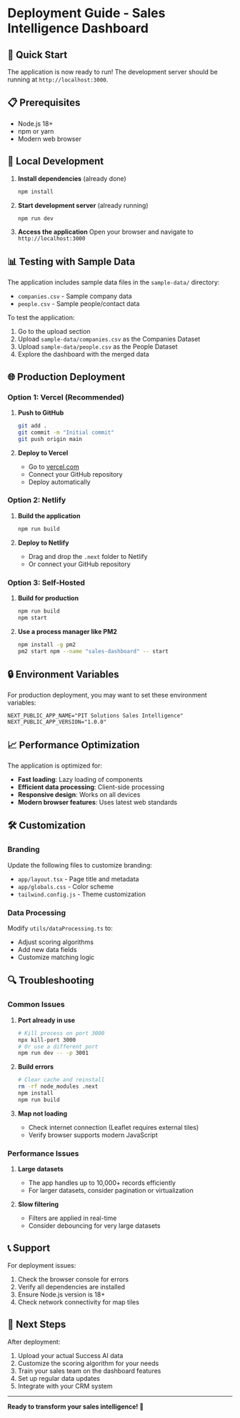 # Deployment Guide - Sales Intelligence Dashboard

## 🚀 Quick Start

The application is now ready to run! The development server should be running at `http://localhost:3000`.

## 📋 Prerequisites

- Node.js 18+ 
- npm or yarn
- Modern web browser

## 🔧 Local Development

1. **Install dependencies** (already done)
   ```bash
   npm install
   ```

2. **Start development server** (already running)
   ```bash
   npm run dev
   ```

3. **Access the application**
   Open your browser and navigate to `http://localhost:3000`

## 📊 Testing with Sample Data

The application includes sample data files in the `sample-data/` directory:

- `companies.csv` - Sample company data
- `people.csv` - Sample people/contact data

To test the application:

1. Go to the upload section
2. Upload `sample-data/companies.csv` as the Companies Dataset
3. Upload `sample-data/people.csv` as the People Dataset
4. Explore the dashboard with the merged data

## 🌐 Production Deployment

### Option 1: Vercel (Recommended)

1. **Push to GitHub**
   ```bash
   git add .
   git commit -m "Initial commit"
   git push origin main
   ```

2. **Deploy to Vercel**
   - Go to [vercel.com](https://vercel.com)
   - Connect your GitHub repository
   - Deploy automatically

### Option 2: Netlify

1. **Build the application**
   ```bash
   npm run build
   ```

2. **Deploy to Netlify**
   - Drag and drop the `.next` folder to Netlify
   - Or connect your GitHub repository

### Option 3: Self-Hosted

1. **Build for production**
   ```bash
   npm run build
   npm start
   ```

2. **Use a process manager like PM2**
   ```bash
   npm install -g pm2
   pm2 start npm --name "sales-dashboard" -- start
   ```

## 🔒 Environment Variables

For production deployment, you may want to set these environment variables:

```env
NEXT_PUBLIC_APP_NAME="PIT Solutions Sales Intelligence"
NEXT_PUBLIC_APP_VERSION="1.0.0"
```

## 📈 Performance Optimization

The application is optimized for:
- **Fast loading**: Lazy loading of components
- **Efficient data processing**: Client-side processing
- **Responsive design**: Works on all devices
- **Modern browser features**: Uses latest web standards

## 🛠️ Customization

### Branding
Update the following files to customize branding:
- `app/layout.tsx` - Page title and metadata
- `app/globals.css` - Color scheme
- `tailwind.config.js` - Theme customization

### Data Processing
Modify `utils/dataProcessing.ts` to:
- Adjust scoring algorithms
- Add new data fields
- Customize matching logic

## 🔍 Troubleshooting

### Common Issues

1. **Port already in use**
   ```bash
   # Kill process on port 3000
   npx kill-port 3000
   # Or use a different port
   npm run dev -- -p 3001
   ```

2. **Build errors**
   ```bash
   # Clear cache and reinstall
   rm -rf node_modules .next
   npm install
   npm run build
   ```

3. **Map not loading**
   - Check internet connection (Leaflet requires external tiles)
   - Verify browser supports modern JavaScript

### Performance Issues

1. **Large datasets**
   - The app handles up to 10,000+ records efficiently
   - For larger datasets, consider pagination or virtualization

2. **Slow filtering**
   - Filters are applied in real-time
   - Consider debouncing for very large datasets

## 📞 Support

For deployment issues:
1. Check the browser console for errors
2. Verify all dependencies are installed
3. Ensure Node.js version is 18+
4. Check network connectivity for map tiles

## 🎯 Next Steps

After deployment:
1. Upload your actual Success AI data
2. Customize the scoring algorithm for your needs
3. Train your sales team on the dashboard features
4. Set up regular data updates
5. Integrate with your CRM system

---

**Ready to transform your sales intelligence! 🚀** 